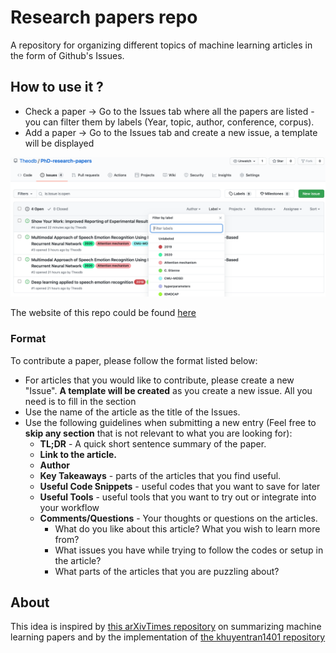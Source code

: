 # Research papers repo

A repository for organizing different topics of machine learning articles in the form of Github's Issues.

## How to use it ?

* Check a paper -> Go to the Issues tab where all the papers are listed - you can filter them by labels (Year, topic, author, conference, corpus). 
* Add a paper -> Go to the Issues tab and create a new issue, a template will be displayed

![Image](https://github.com/Theodb/PhD-research-papers/blob/master/images/screen-issues-tab.png)

The website of this repo could be found [here](https://theodb.github.io/PhD-research-papers/)

### Format
To contribute a paper, please follow the format listed below:

* For articles that you would like to contribute, please create a new "Issue". **A template will be created** as you create a new issue. All you need is to fill in the section
* Use the name of the article as the title of the Issues.
* Use the following guidelines when submitting a new entry (Feel free to **skip any section** that is not relevant to what you are looking for):
  * **TL;DR** - A quick short sentence summary of the paper.
  * **Link to the article.**
  * **Author**
  * **Key Takeaways** - parts of the articles that you find useful.
  * **Useful Code Snippets** - useful codes that you want to save for later
  * **Useful Tools** - useful tools that you want to try out or integrate into your workflow
  * **Comments/Questions** - Your thoughts or questions on the articles. 
    * What do you like about this article? What you wish to learn more from?
    * What issues you have while trying to follow the codes or setup in the article?
    * What parts of the articles that you are puzzling about?
    
## About

This idea is inspired by [this arXivTimes repository](https://github.com/yutarochan/arXivTimes) on summarizing machine learning papers and by the implementation of [the khuyentran1401 repository](https://github.com/khuyentran1401/machine-learning-articles) 

